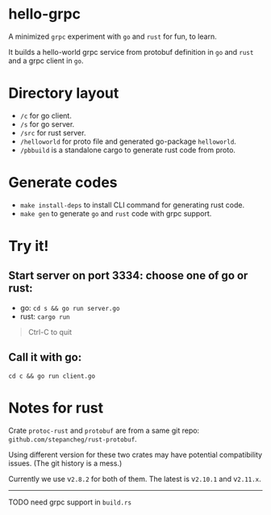 # hello-grpc

A minimized `grpc` experiment with `go` and `rust`
for fun, to learn.

It builds a hello-world grpc service from protobuf definition in `go` and `rust`
and a grpc client in `go`.

# Directory layout

- `/c` for go client.
- `/s` for go server.
- `/src` for rust server.
- `/helloworld` for proto file and generated go-package `helloworld`.
- `/pbbuild` is a standalone cargo to generate rust code from proto.

# Generate codes

- `make install-deps` to install CLI command for generating rust code.
- `make gen` to generate `go` and `rust` code with grpc support.

# Try it!

## Start server on port 3334: choose one of go or rust:

- go: `cd s && go run server.go`
- rust: `cargo run`

> Ctrl-C to quit

## Call it with go:

`cd c && go run client.go`

# Notes for rust

Crate `protoc-rust` and `protobuf` are from a same git repo:
`github.com/stepancheg/rust-protobuf`.

Using different version for these two crates may have potential compatibility
issues. (The git history is a mess.)

Currently we use v`2.8.2` for both of them.
The latest is v`2.10.1` and v`2.11.x`.

---

TODO need grpc support in `build.rs`
